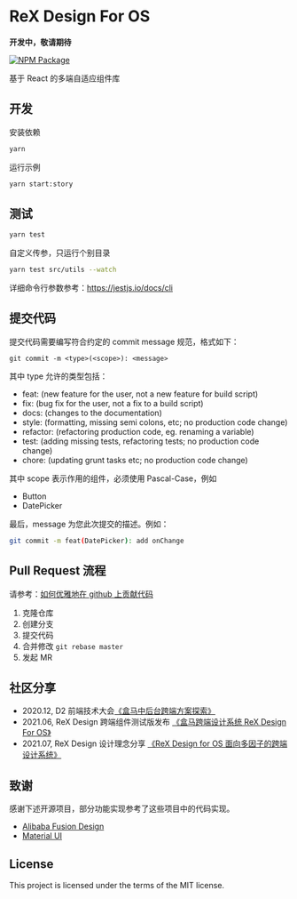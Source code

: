 # ReX Design For OS

**开发中，敬请期待**

[![NPM Package](https://img.shields.io/npm/v/@rexd/core?style=flat-square)](https://www.npmjs.org/package/@rexd/core)

基于 React 的多端自适应组件库

## 开发

安装依赖

```bash
yarn
```

运行示例

```bash
yarn start:story
```

## 测试

```bash
yarn test
```

自定义传参，只运行个别目录

```bash
yarn test src/utils --watch
```

详细命令行参数参考：https://jestjs.io/docs/cli

## 提交代码

提交代码需要编写符合约定的 commit message 规范，格式如下：

```
git commit -m <type>(<scope>): <message>
```

其中 type 允许的类型包括：

- feat: (new feature for the user, not a new feature for build script)
- fix: (bug fix for the user, not a fix to a build script)
- docs: (changes to the documentation)
- style: (formatting, missing semi colons, etc; no production code change)
- refactor: (refactoring production code, eg. renaming a variable)
- test: (adding missing tests, refactoring tests; no production code change)
- chore: (updating grunt tasks etc; no production code change)

其中 scope 表示作用的组件，必须使用 Pascal-Case，例如

- Button
- DatePicker

最后，message 为您此次提交的描述。例如：

```bash
git commit -m feat(DatePicker): add onChange
```

## Pull Request 流程

请参考：[如何优雅地在 github 上贡献代码](https://segmentfault.com/a/1190000000736629)

1. 克隆仓库
2. 创建分支
3. 提交代码
4. 合并修改 `git rebase master`
5. 发起 MR

## 社区分享

- 2020.12, D2 前端技术大会[《盒马中后台跨端方案探索》](https://mp.weixin.qq.com/s/-1PpjJyKiA63SifRbr5swg)
- 2021.06, ReX Design 跨端组件测试版发布 [《盒马跨端设计系统 ReX Design For OS》](https://mp.weixin.qq.com/s/aRGiDMAqWMiCWqy0s5be7A) 
- 2021.07, ReX Design 设计理念分享 [《ReX Design for OS 面向多因子的跨端设计系统》](https://mp.weixin.qq.com/s/Nt3s7NdaH_8rc6JbJpX3_w)

## 致谢

感谢下述开源项目，部分功能实现参考了这些项目中的代码实现。

- [Alibaba Fusion Design](https://github.com/alibaba-fusion/next)
- [Material UI](https://material-ui.com/)

## License

This project is licensed under the terms of the MIT license.
